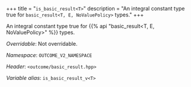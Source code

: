 +++
title = "`is_basic_result<T>`"
description = "An integral constant type true for `basic_result<T, E, NoValuePolicy>` types."
+++

An integral constant type true for {{% api "basic_result<T, E, NoValuePolicy>" %}} types.

*Overridable*: Not overridable.

*Namespace*: `OUTCOME_V2_NAMESPACE`

*Header*: `<outcome/basic_result.hpp>`

*Variable alias*: `is_basic_result_v<T>`
